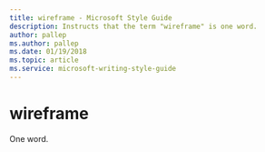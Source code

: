 ```yaml
---
title: wireframe - Microsoft Style Guide
description: Instructs that the term "wireframe" is one word.
author: pallep
ms.author: pallep
ms.date: 01/19/2018
ms.topic: article
ms.service: microsoft-writing-style-guide
---
```


# wireframe

One word.
